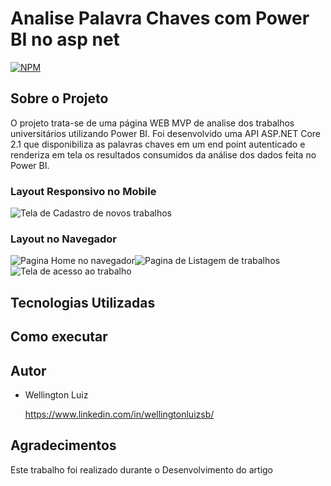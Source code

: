 # Analise Palavra Chaves com Power BI no asp net
[![NPM](https://img.shields.io/npm/l/react)](https://github.com/wlusbar/Analise-Palavra-Chaves-com-Power-BI-no-asp-net/blob/master/LICENSE)

## Sobre o Projeto
O projeto trata-se de uma página WEB MVP de analise dos trabalhos universitários utilizando Power BI.
Foi desenvolvido uma API ASP.NET Core 2.1 que disponibiliza as palavras chaves em um end point autenticado e renderiza em tela os resultados consumidos da análise dos dados feita no Power BI.

### Layout Responsivo no Mobile
![Tela de Cadastro de novos trabalhos](https://github.com/wlusbar/assets/blob/main/AnaliseDePalavrasChaves/TelaCadastroTrabalhoMobile.png)
### Layout no Navegador
![Pagina Home no navegador](https://github.com/wlusbar/assets/blob/main/AnaliseDePalavrasChaves/Home.png)![Pagina de Listagem de trabalhos](https://github.com/wlusbar/assets/blob/main/AnaliseDePalavrasChaves/ListagemDeTrabalhos.png)![Tela de acesso ao trabalho](https://github.com/wlusbar/assets/blob/main/AnaliseDePalavrasChaves/TelaDoRegistro.png)
## Tecnologias Utilizadas

## Como executar

## Autor
- Wellington Luiz

  https://www.linkedin.com/in/wellingtonluizsb/

## Agradecimentos
Este trabalho foi realizado durante o Desenvolvimento do artigo
